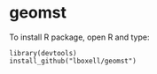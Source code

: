 # geomst


To install R package, open R and type:
```
library(devtools)
install_github("lboxell/geomst")
```
